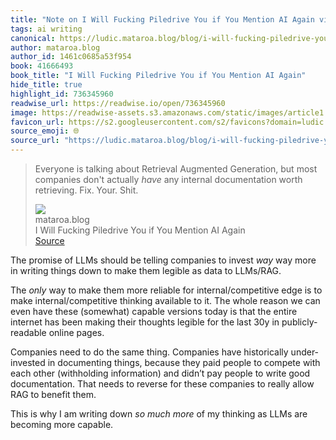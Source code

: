 ```yaml
---
title: "Note on I Will Fucking Piledrive You if You Mention AI Again via mataroa.blog"
tags: ai writing
canonical: https://ludic.mataroa.blog/blog/i-will-fucking-piledrive-you-if-you-mention-ai-again/
author: mataroa.blog
author_id: 1461c0685a53f954
book: 41666493
book_title: "I Will Fucking Piledrive You if You Mention AI Again"
hide_title: true
highlight_id: 736345960
readwise_url: https://readwise.io/open/736345960
image: https://readwise-assets.s3.amazonaws.com/static/images/article1.be68295a7e40.png
favicon_url: https://s2.googleusercontent.com/s2/favicons?domain=ludic.mataroa.blog
source_emoji: 🌐
source_url: "https://ludic.mataroa.blog/blog/i-will-fucking-piledrive-you-if-you-mention-ai-again/#:~:text=Everyone%20is%20talking,Fix.%20Your.%20Shit."
---
```


> Everyone is talking about Retrieval Augmented Generation, but most companies don't actually *have* any internal documentation worth retrieving. Fix. Your. Shit.
> <div class="quoteback-footer"><div class="quoteback-avatar"><img class="mini-favicon" src="https://s2.googleusercontent.com/s2/favicons?domain=ludic.mataroa.blog"></div><div class="quoteback-metadata"><div class="metadata-inner"><span style="display:none">FROM:</span><div aria-label="mataroa.blog" class="quoteback-author"> mataroa.blog</div><div aria-label="I Will Fucking Piledrive You if You Mention AI Again" class="quoteback-title"> I Will Fucking Piledrive You if You Mention AI Again</div></div></div><div class="quoteback-backlink"><a target="_blank" aria-label="go to the full text of this quotation" rel="noopener" href="https://ludic.mataroa.blog/blog/i-will-fucking-piledrive-you-if-you-mention-ai-again/#:~:text=Everyone%20is%20talking,Fix.%20Your.%20Shit." class="quoteback-arrow"> Source</a></div></div>

The promise of LLMs should be telling companies to invest *way* way more in writing things down to make them legible as data to LLMs/RAG. 

The *only* way to make them more reliable for internal/competitive edge is to make internal/competitive thinking available to it. The whole reason we can even have these (somewhat) capable versions today is that the entire internet has been making their thoughts legible for the last 30y in publicly-readable online pages. 

Companies need to do the same thing. Companies have historically under-invested in documenting things, because they paid people to compete with each other (withholding information) and didn’t pay people to write good documentation. That needs to reverse for these companies to really allow RAG to benefit them. 

This is why I am writing down *so much more* of my thinking as LLMs are becoming more capable.